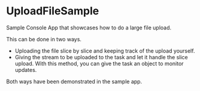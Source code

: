 # UploadFileSample

Sample Console App that showcases how to do a large file upload. 

This can be done in two ways.
  - Uploading the file slice by slice and keeping track of the upload yourself.
  - Giving the stream to be uploaded to the task and let it handle the slice upload. With this method, you can give the task an object to monitor updates.
  
  Both ways have been demonstrated in the sample app.
